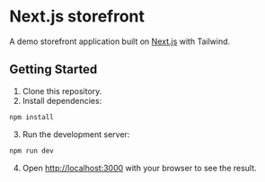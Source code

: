 # Next.js storefront

A demo storefront application built on [Next.js](https://nextjs.org/) with Tailwind.

## Getting Started

1. Clone this repository.
2. Install dependencies:

```bash
npm install
```

3. Run the development server:

```bash
npm run dev
```

4. Open [http://localhost:3000](http://localhost:3000) with your browser to see the result.
